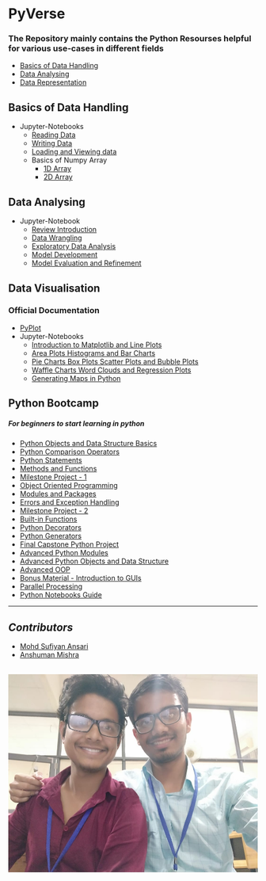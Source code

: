 # PyVerse

### The Repository mainly contains the Python Resourses helpful for various use-cases in different fields

- [Basics of Data Handling](https://github.com/suffisme/Jupyter_Notebooks_Labs/tree/master/Working%20With%20Data/Pandas%20and%20Numpy/Basics%20of%20Data)
- [Data Analysing](https://github.com/suffisme/Jupyter_Notebooks_Labs/tree/master/Working%20With%20Data/Pandas%20and%20Numpy/Starting%20with%20Data%20Analysis)
- [Data Representation](https://github.com/suffisme/Jupyter_Notebooks_Labs/tree/master/Working%20With%20Data/Data%20Visualisation%20and%20Matplotlib)


## Basics of Data Handling
- Jupyter-Notebooks
  - [Reading Data](https://github.com/suffisme/Jupyter_Notebooks_Labs/blob/master/Working%20With%20Data/Pandas%20and%20Numpy/Basics%20of%20Data/1.1%20ReadFile.ipynb)
  - [Writing Data](https://github.com/suffisme/Jupyter_Notebooks_Labs/blob/master/Working%20With%20Data/Pandas%20and%20Numpy/Basics%20of%20Data/1.2%20WriteFile.ipynb)
  - [Loading and Viewing data](https://github.com/suffisme/Jupyter_Notebooks_Labs/blob/master/Working%20With%20Data/Pandas%20and%20Numpy/Basics%20of%20Data/1.3%20Loading%20And%20Viewing%20Data.ipynb)
  - Basics of Numpy Array
    - [1D Array](https://github.com/suffisme/Jupyter_Notebooks_Labs/blob/master/Working%20With%20Data/Pandas%20and%20Numpy/Basics%20of%20Data/2.1%20Numpy1D.ipynb)
    - [2D Array](https://github.com/suffisme/Jupyter_Notebooks_Labs/blob/master/Working%20With%20Data/Pandas%20and%20Numpy/Basics%20of%20Data/2.2%20Numpy2D.ipynb)

## Data Analysing
- Jupyter-Notebook
  - [Review Introduction](https://github.com/suffisme/Jupyter_Notebooks_Labs/blob/master/Working%20With%20Data/Pandas%20and%20Numpy/Starting%20with%20Data%20Analysis/1.1%20Review-Introduction.ipynb)
  - [Data Wrangling](https://github.com/suffisme/Jupyter_Notebooks_Labs/blob/master/Working%20With%20Data/Pandas%20and%20Numpy/Starting%20with%20Data%20Analysis/1.2%20Data-Wrangling.ipynb)
  - [Exploratory Data Analysis](https://github.com/suffisme/Jupyter_Notebooks_Labs/blob/master/Working%20With%20Data/Pandas%20and%20Numpy/Starting%20with%20Data%20Analysis/1.3%20Exploratory-Data-Analysis.ipynb)
  - [Model Development](https://github.com/suffisme/Jupyter_Notebooks_Labs/blob/master/Working%20With%20Data/Pandas%20and%20Numpy/Starting%20with%20Data%20Analysis/1.4%20Model-Development.ipynb)
  - [Model Evaluation and Refinement](https://github.com/suffisme/Jupyter_Notebooks_Labs/blob/master/Working%20With%20Data/Pandas%20and%20Numpy/Starting%20with%20Data%20Analysis/1.5%20Model-Evaluation-and-Refinement.ipynb)

## Data Visualisation
### Official Documentation
  - [PyPlot](https://github.com/suffisme/Jupyter_Notebooks_Labs/blob/master/Working%20With%20Data/Data%20Visualisation%20and%20Matplotlib/Official%20Documentation/pyplot.py)
- Jupyter-Notebooks
  - [Introduction to Matplotlib and Line Plots](https://github.com/suffisme/Jupyter_Notebooks_Labs/blob/master/Working%20With%20Data/Data%20Visualisation%20and%20Matplotlib/1.1%20Introduction-to-Matplotlib-and-Line-Plots-py.ipynb)
  - [Area Plots Histograms and Bar Charts](https://github.com/suffisme/Jupyter_Notebooks_Labs/blob/master/Working%20With%20Data/Data%20Visualisation%20and%20Matplotlib/1.2%20Area-Plots-Histograms-and-Bar-Charts-py.ipynb)
  - [Pie Charts Box Plots Scatter Plots and Bubble Plots](https://github.com/suffisme/Jupyter_Notebooks_Labs/blob/master/Working%20With%20Data/Data%20Visualisation%20and%20Matplotlib/1.3%20Pie-Charts-Box-Plots-Scatter-Plots-and-Bubble-Plots-py.ipynb)
  - [Waffle Charts Word Clouds and Regression Plots](https://github.com/suffisme/Jupyter_Notebooks_Labs/blob/master/Working%20With%20Data/Data%20Visualisation%20and%20Matplotlib/1.4%20Waffle-Charts-Word-Clouds-and-Regression-Plots-py.ipynb)
  - [Generating Maps in Python](https://github.com/suffisme/Jupyter_Notebooks_Labs/blob/master/Working%20With%20Data/Data%20Visualisation%20and%20Matplotlib/1.5%20Generating-Maps-in-Python-py.ipynb)

## Python Bootcamp
##### For beginners to start learning in python
- [Python Objects and Data Structure Basics](Python%20BootCamp/)
- [Python Comparison Operators](Python%20BootCamp/)
- [Python Statements](Python%20BootCamp/)
- [Methods and Functions](Python%20BootCamp/)
- [Milestone Project - 1](Python%20BootCamp/)
- [Object Oriented Programming](Python%20BootCamp/)
- [Modules and Packages](Python%20BootCamp/)
- [Errors and Exception Handling](Python%20BootCamp/)
- [Milestone Project - 2](Python%20BootCamp/)
- [Built-in Functions](Python%20BootCamp/)
- [Python Decorators](Python%20BootCamp/)
- [Python Generators](Python%20BootCamp/)
- [Final Capstone Python Project](Python%20BootCamp/)
- [Advanced Python Modules](Python%20BootCamp/)
- [Advanced Python Objects and Data Structure](Python%20BootCamp/)
- [Advanced OOP](Python%20BootCamp/)
- [Bonus Material - Introduction to GUIs](Python%20BootCamp/)
- [Parallel Processing](Python%20BootCamp/)
- [Python Notebooks Guide](Python%20BootCamp/)
<hr>


## _Contributors_
- [Mohd Sufiyan Ansari](https://github.com/suffisme)
- [Anshuman Mishra](https://github.com/shivanshuman021)
<br>
<img src="src/maintainers.jpeg" style="width:538px;height:400px;">


